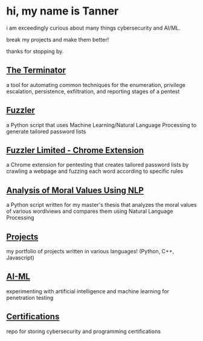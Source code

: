# hi, my name is Tanner

i am exceedingly curious about many things cybersecurity and AI/ML.

break my projects and make them better!

thanks for stopping by.

## [The Terminator](https://github.com/suffs811/the-terminator)
a tool for automating common techniques for the enumeration, privilege escalation, persistence, exfiltration, and reporting stages of a pentest

## [Fuzzler](https://github.com/suffs811/fuzzler)
a Python script that uses Machine Learning/Natural Language Processing to generate tailored password lists

## [Fuzzler Limited - Chrome Extension](https://github.com/suffs811/fuzzler-ext)
a Chrome extension for pentesting that creates tailored password lists by crawling a webpage and fuzzing each word according to specific rules

## [Analysis of Moral Values Using NLP](https://github.com/suffs811/pluralism-thesis)
a Python script written for my master's thesis that analyzes the moral values of various wordlviews and compares them using Natural Language Processing

## [Projects](https://github.com/suffs811/projects)
my portfolio of projects written in various languages! (Python, C++, Javascript)

## [AI-ML](https://github.com/suffs811/AI-ML)
experimenting with artificial intelligence and machine learning for penetration testing

## [Certifications](https://github.com/suffs811/certifications)
repo for storing cybersecurity and programming certifications
